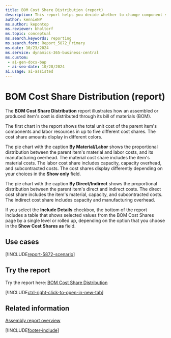 ```yaml
---
title: BOM Cost Share Distribution (report)
description: This report helps you decide whether to change component suppliers, or replace internal resources with outsourced labor (or vice versa). It also helps you review and modify an item's bill of materials.
author: kennieNP
ms.author: kepontop
ms.reviewer: bholtorf
ms.topic: conceptual
ms.search.keywords: reporting
ms.search.form: Report_5872_Primary
ms.date: 10/23/2024
ms.service: dynamics-365-business-central
ms.custom:
 - ai-gen-docs-bap
 - ai-seo-date: 10/28/2024
ai.usage: ai-assisted
---
```


# BOM Cost Share Distribution (report)

The **BOM Cost Share Distribution** report illustrates how an assembled or produced item's cost is distributed through its bill of materials (BOM).

The first chart in the report shows the total unit cost of the parent item's components and labor resources in up to five different cost shares. The cost share amounts display in different colors.

The pie chart with the caption **By Material/Labor** shows the proportional distribution between the parent item's material and labor costs, and its manufacturing overhead. The material cost share includes the item's material costs. The labor cost share includes capacity, capacity overhead, and subcontracted costs. The cost shares display differently depending on your choices in the **Show only** field.

The pie chart with the caption **By Direct/Indirect** shows the proportional distribution between the parent item's direct and indirect costs. The direct cost share includes the item's material, capacity, and subcontracted costs. The indirect cost share includes capacity and manufacturing overhead.

If you select the **Include Details** checkbox, the bottom of the report includes a table that shows selected values from the BOM Cost Shares page by a single level or rolled up, depending on the option that you choose in the **Show Cost Shares as** field.

## Use cases

[!INCLUDE[report-5872-scenario](../includes/report-5872-scenario-include.md)]

<!-- 

Prompt

Below is a report in an ERP system. Provide 3-4 use cases for different personas working with fixed asset management or finance for fixed assets.

Format like this:    
  
As a <persona>, use the report to    
* use case 1  
* use case 2    

Do not capitalize the persona names. 

Do not start lines with "Use the data to"

## Report name
BOM Cost Share Distribution

## Report description
The *BOM Cost Share Distribution* report shows graphically how an assembled or produced item's cost is distributed through its bill of material (BOM).
The first chart in the report shows the total unit cost of the parent item's components and labor resources broken down in up to five different cost shares, and represented graphically with different colors.
The pie chart with the caption *By Material/Labor* shows the proportional distribution between the parent item's material and labor costs, as well as its own manufacturing overhead. The material cost share includes the item's material costs. The labor cost share includes capacity, capacity overhead and subcontracted costs. The cost shares are displayed differently depending on your choices in the **Show only** field.
The pie chart with the caption *By Direct/Indirect* shows the proportional distribution between the parent item's direct and indirect costs. The direct cost share includes the item's material, capacity, and subcontracted costs. The indirect cost share includes capacity overhead and manufacturing overhead.
The table at the bottom of the report is included when you select the Include Details check box. It shows selected values from the BOM Cost Shares window by single level or rolled up, depending on the option that you choose in the Show Cost Shares as field.

### What the report does

### Use cases
Help decide whether to change component suppliers, replace internal capacity usage with outsourced labor, or vice versa, or when reviewing and modifying an item's bill of material (BOM).

Please include your data sources and URLs

-->

## Try the report

Try the report here: [BOM Cost Share Distribution](https://businesscentral.dynamics.com?report=5872)

[!INCLUDE[ctrl-right-click-to-open-in-new-tab](../includes/ctrl-right-click-to-open-in-new-tab.md)]

## Related information

[Assembly report overview](../assembly-reports.md)  

[!INCLUDE[footer-include](../includes/footer-banner.md)]